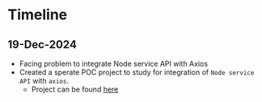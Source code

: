 # Timeline
## 19-Dec-2024
- Facing problem to integrate Node service API with Axios
- Created a sperate POC project to study for integration of `Node service API` with `axios`.
  - Project can be found [here](https://github.com/sameer05515/unit-testing-playground/blob/main/example-base-06/axios-study-in-ts-lib/index.md)